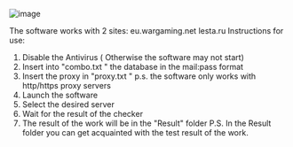 ![image](https://github.com/skyflowed/WOT-Brute/assets/170162903/2fe96f82-b342-4429-b5d4-db88cd9899be)

The software works with 2 sites:
eu.wargaming.net
lesta.ru
Instructions for use:
1) Disable the Antivirus ( Otherwise the software may not start)
2) Insert into "combo.txt " the database in the mail:pass format
3) Insert the proxy in "proxy.txt "
p.s. the software only works with http/https proxy servers
4) Launch the software
5) Select the desired server
6) Wait for the result of the checker
7) The result of the work will be in the "Result" folder
P.S.
In the Result folder you can get acquainted with the test result of the work.
